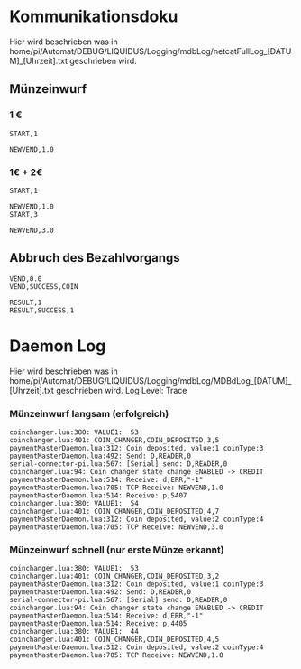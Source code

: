 # Kommunikationsdoku

Hier wird beschrieben was in home/pi/Automat/DEBUG/LIQUIDUS/Logging/mdbLog/netcatFullLog_[DATUM]_[Uhrzeit].txt geschrieben wird.

## Münzeinwurf 
### 1 €
    START,1

    NEWVEND,1.0

### 1€ + 2€
    START,1

    NEWVEND,1.0
    START,3

    NEWVEND,3.0

## Abbruch des Bezahlvorgangs
    VEND,0.0
    VEND,SUCCESS,COIN

    RESULT,1
    RESULT,SUCCESS,1

# Daemon Log
Hier wird beschrieben was in home/pi/Automat/DEBUG/LIQUIDUS/Logging/mdbLog/MDBdLog_[DATUM]_[Uhrzeit].txt geschrieben wird. Log Level: Trace

### Münzeinwurf langsam (erfolgreich)
    coinchanger.lua:380: VALUE1:  53
    coinchanger.lua:401: COIN_CHANGER,COIN_DEPOSITED,3,5
    paymentMasterDaemon.lua:312: Coin deposited, value:1 coinType:3
    paymentMasterDaemon.lua:492: Send: D,READER,0
    serial-connector-pi.lua:567: [Serial] send: D,READER,0
    coinchanger.lua:94: Coin changer state change ENABLED -> CREDIT
    paymentMasterDaemon.lua:514: Receive: d,ERR,"-1" 
    paymentMasterDaemon.lua:705: TCP Receive: NEWVEND,1.0
    paymentMasterDaemon.lua:514: Receive: p,5407
    coinchanger.lua:380: VALUE1:  54
    coinchanger.lua:401: COIN_CHANGER,COIN_DEPOSITED,4,7
    paymentMasterDaemon.lua:312: Coin deposited, value:2 coinType:4
    paymentMasterDaemon.lua:705: TCP Receive: NEWVEND,3.0

### Münzeinwurf schnell (nur erste Münze erkannt)
    coinchanger.lua:380: VALUE1:  53
    coinchanger.lua:401: COIN_CHANGER,COIN_DEPOSITED,3,2
    paymentMasterDaemon.lua:312: Coin deposited, value:1 coinType:3
    paymentMasterDaemon.lua:492: Send: D,READER,0
    serial-connector-pi.lua:567: [Serial] send: D,READER,0
    coinchanger.lua:94: Coin changer state change ENABLED -> CREDIT
    paymentMasterDaemon.lua:514: Receive: d,ERR,"-1" 
    paymentMasterDaemon.lua:514: Receive: p,4405
    coinchanger.lua:380: VALUE1:  44
    coinchanger.lua:401: COIN_CHANGER,COIN_DEPOSITED,4,5
    paymentMasterDaemon.lua:312: Coin deposited, value:2 coinType:4
    paymentMasterDaemon.lua:705: TCP Receive: NEWVEND,1.0
